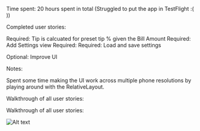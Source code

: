 Time spent: 20 hours spent in total (Struggled to put the app in TestFlight :( ))

Completed user stories:

Required: Tip is calcuated for preset tip % given the Bill Amount
Required: Add Settings view
Required: 
Required: Load and save settings

Optional: Improve UI

Notes:

Spent some time making the UI work across multiple phone resolutions by playing around with the RelativeLayout.

Walkthrough of all user stories:


Walkthrough of all user stories:

![Alt text](https://github.com/prafulmantale/MobileDevelopment/blob/master/AndroidApps/ImageFinder/ImageFinder.gif)
